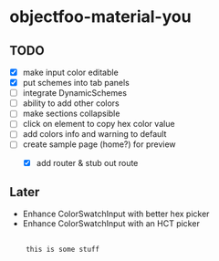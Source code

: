 # objectfoo-material-you

## TODO

* [x] make input color editable
* [x] put schemes into tab panels
* [ ] integrate DynamicSchemes
* [ ] ability to add other colors
* [ ] make sections collapsible
* [ ] click on element to copy hex color value
* [ ] add colors info and warning to default
* [ ] create sample page (home?) for preview
	* [x] add router & stub out route


## Later

* Enhance ColorSwatchInput with better hex picker
* Enhance ColorSwatchInput with an HCT picker


##
		this is some stuff
